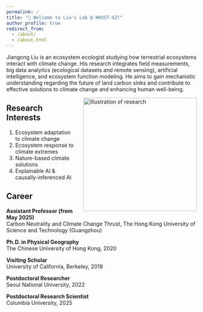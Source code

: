 ```yaml
---
permalink: /
title: "👋 Welcome to Liu's Lab @ HKUST-GZ!"
author_profile: true
redirect_from: 
  - /about/
  - /about.html
---
```


Jiangong Liu is an ecosystem ecologist studying how terrestrial ecosystems interact with climate change. His research integrates field measurements, big data analytics (ecological datasets and remote sensing), artificial intelligence, and ecosystem function modeling. He aims to gain mechanistic understanding regarding the future of land carbon sinks and contribute to effective solutions to climate change and enhancing human well-being.

<img src="https://jiangong-liu.github.io/EcoAI-Lab.github.io/images/illustration.jpg" alt="Illustration of research" style="float: right; width: 300px; margin-left: 20px;" />

<div class="spacer"></div>

## Research Interests

1. Ecosystem adaptation to climate change  
2. Ecosystem response to climate extremes  
3. Nature-based climate solutions  
4. Explainable AI & causally-inferenced AI  

<div class="spacer"></div>

## Career

**Assistant Professor (from May 2025)**  
Carbon Neutrality and Climate Change Thrust, 
The Hong Kong University of Science and Technology (Guangzhou)

**Ph.D. in Physical Geography**  
The Chinese University of Hong Kong, 2020

**Visiting Scholar**  
University of California, Berkeley, 2019

**Postdoctoral Researcher**  
Seoul National University, 2022

**Postdoctoral Research Scientist**  
Columbia University, 2025
